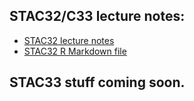 
## STAC32/C33 lecture notes:

  - [STAC32 lecture
    notes](https://github.com/nxskok/notes/blob/master/slides_c32.pdf)
  - [STAC32 R Markdown
    file](https://raw.githubusercontent.com/nxskok/notes/master/slides_c32.Rmd)

## STAC33 stuff coming soon.
